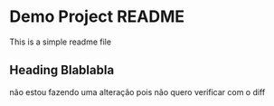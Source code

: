 # Demo Project README

This is a simple readme file

## Heading Blablabla
não estou fazendo uma alteração pois não quero verificar com o diff